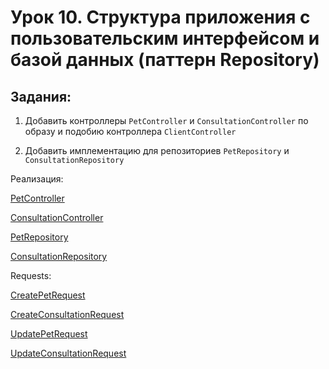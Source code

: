 # Урок 10. Структура приложения с пользовательским интерфейсом и базой данных (паттерн Repository)

## Задания: 

1. Добавить контроллеры `PetController` и `ConsultationController` по образу и подобию контроллера `ClientController`

2. Добавить имплементацию для репозиториев `PetRepository` и `ConsultationRepository`

Реализация:

[PetController](https://github.com/MikhailAkulov/Architecture_home_work_10/blob/main/ClinicService/ClinicService/Controllers/PetController.cs)

[ConsultationController](https://github.com/MikhailAkulov/Architecture_home_work_10/blob/main/ClinicService/ClinicService/Controllers/ConsultationController.cs)

[PetRepository](https://github.com/MikhailAkulov/Architecture_home_work_10/blob/main/ClinicService/ClinicService/Services/Impl/PetRepository.cs)

[ConsultationRepository](https://github.com/MikhailAkulov/Architecture_home_work_10/blob/main/ClinicService/ClinicService/Services/Impl/ConsultationRepository.cs)

Requests:

[CreatePetRequest](https://github.com/MikhailAkulov/Architecture_home_work_10/blob/main/ClinicService/ClinicService/Models/Requests/CreatePetRequest.cs)

[CreateConsultationRequest](https://github.com/MikhailAkulov/Architecture_home_work_10/blob/main/ClinicService/ClinicService/Models/Requests/CreateConsultationRequest.cs)

[UpdatePetRequest](https://github.com/MikhailAkulov/Architecture_home_work_10/blob/main/ClinicService/ClinicService/Models/Requests/UpdatePetRequest.cs)

[UpdateConsultationRequest](https://github.com/MikhailAkulov/Architecture_home_work_10/blob/main/ClinicService/ClinicService/Models/Requests/UpdateConsultationRequest.cs)